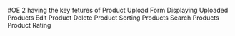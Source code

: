 #OE 2 having the key fetures of 
Product Upload Form 
Displaying Uploaded Products 
Edit Product 
Delete Product 
Sorting Products 
Search Products 
Product Rating
